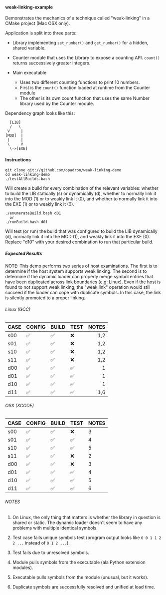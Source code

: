
#### weak-linking-example

Demonstrates the mechanics of a technique called "weak-linking" in a CMake
project (Mac OSX only).

Application is split into three parts:
  - Library implementing `set_number()` and `get_number()` for a hidden, shared
    variable.

  - Counter module that uses the Library to expose a counting API.
    `count()` returns successively greater integers.

  - Main executable
    - Uses two different counting functions to print 10 numbers.
    - First is the `count()` function loaded at runtime from the Counter module
    - The other is its own count function that uses the same Number library used
      by the Counter module.

Dependency graph looks like this:
```
  [LIB]
  /   \
 V     |
[MOD]  |
 |     |
 \     V
  \->[EXE]
```

#### Instructions

```
git clone git://github.com/opadron/weak-linking-demo
cd weak-linking-demo
./testAllBuilds.bash
```

Will create a build for every combination of the relevant variables: whether to
build the LIB statically (s) or dynamically (d), whether to normally link it
into the MOD (1) or to weakly link it (0), and whether to normally link it into
the EXE (1) or to weakly link it (0).

```
./enumerateBuild.bash d01
  or
./runBuild.bash d01
```

Will test (or run) the build that was configured to build the LIB dynamically
(d), normally link it into the MOD (1), and weakly link it into the EXE (0).
Replace "d10" with your desired combination to run that particular build.

##### Expected Results

NOTE: This demo performs two series of host examinations.  The first is to
determine if the host system supports weak linking.  The second is to determine
if the dynamic loader can properly merge symbol entries that have been
duplicated across link boundaries (e.g: Linux).  Even if the host is found to
not support weak linking, the "weak link" operation would still succeed if the
loader can cope with duplicate symbols.  In this case, the link is silently
promoted to a proper linking.

###### Linux (GCC)

|CASE|CONFIG            |BUILD             |TEST              |NOTES|
|----|------------------|------------------|------------------|----:|
|s00 |:white_check_mark:|:white_check_mark:|:x:               |  1,2|
|s01 |:white_check_mark:|:white_check_mark:|:x:               |  1,2|
|s10 |:white_check_mark:|:white_check_mark:|:x:               |  1,2|
|s11 |:white_check_mark:|:white_check_mark:|:x:               |  1,2|
|d00 |:white_check_mark:|:white_check_mark:|:white_check_mark:|    1|
|d01 |:white_check_mark:|:white_check_mark:|:white_check_mark:|    1|
|d10 |:white_check_mark:|:white_check_mark:|:white_check_mark:|    1|
|d11 |:white_check_mark:|:white_check_mark:|:white_check_mark:|  1,6|

###### OSX (XCODE)

|CASE|CONFIG            |BUILD             |TEST              |NOTES|
|----|------------------|------------------|------------------|-----|
|s00 |:white_check_mark:|:white_check_mark:|:x:               |    3|
|s01 |:white_check_mark:|:white_check_mark:|:white_check_mark:|    4|
|s10 |:white_check_mark:|:white_check_mark:|:white_check_mark:|    5|
|s11 |:white_check_mark:|:white_check_mark:|:x:               |    2|
|d00 |:white_check_mark:|:white_check_mark:|:x:               |    3|
|d01 |:white_check_mark:|:white_check_mark:|:white_check_mark:|    4|
|d10 |:white_check_mark:|:white_check_mark:|:white_check_mark:|    5|
|d11 |:white_check_mark:|:white_check_mark:|:white_check_mark:|    6|

###### NOTES

  1. On Linux, the only thing that matters is whether the library in question is
  shared or static.  The dynamic loader doesn't seem to have any problems with
  multiple identical symbols.

  1. Test case fails unique symbols test (program output looks like
  `0 0 1 1 2 2 ...` instead of `0 1 2 ...`).

  1. Test fails due to unresolved symbols.

  1. Module pulls symbols from the executable (ala Python extension modules).

  1. Executable pulls symbols from the module (unusual, but it works).

  1. Duplicate symbols are successfully resolved and unified at load time.

